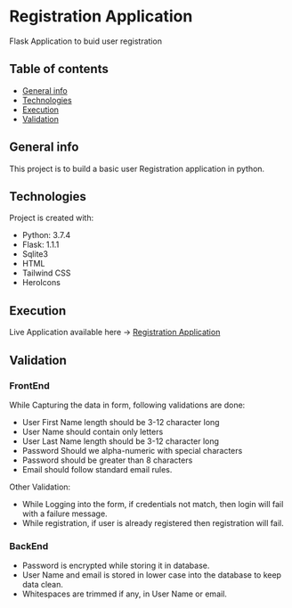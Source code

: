 # Registration Application
Flask Application to buid user registration

## Table of contents
* [General info](#general-info)
* [Technologies](#technologies)
* [Execution](#execution)
* [Validation](#validation)

## General info
This project is to build a basic user Registration application in python.
	
## Technologies
Project is created with:
* Python: 3.7.4
* Flask: 1.1.1
* Sqlite3
* HTML
* Tailwind CSS
* HeroIcons
	
## Execution
Live Application available here -> [Registration Application](https://registration-form-flask.herokuapp.com/)

## Validation

### FrontEnd
While Capturing the data in form, following validations are done:
* User First Name length should be 3-12 character long
* User Name should contain only letters
* User Last Name length should be 3-12 character long
* Password Should we alpha-numeric with special characters
* Password should be greater than 8 characters
* Email should follow standard email rules.

Other Validation:
* While Logging into the form, if credentials not match, then login will fail with a failure message.
* While registration, if user is already registered then registration will fail.

### BackEnd
* Password is encrypted while storing it in database.
* User Name and email is stored in lower case into the database to keep data clean.
* Whitespaces are trimmed if any, in User Name or email.
